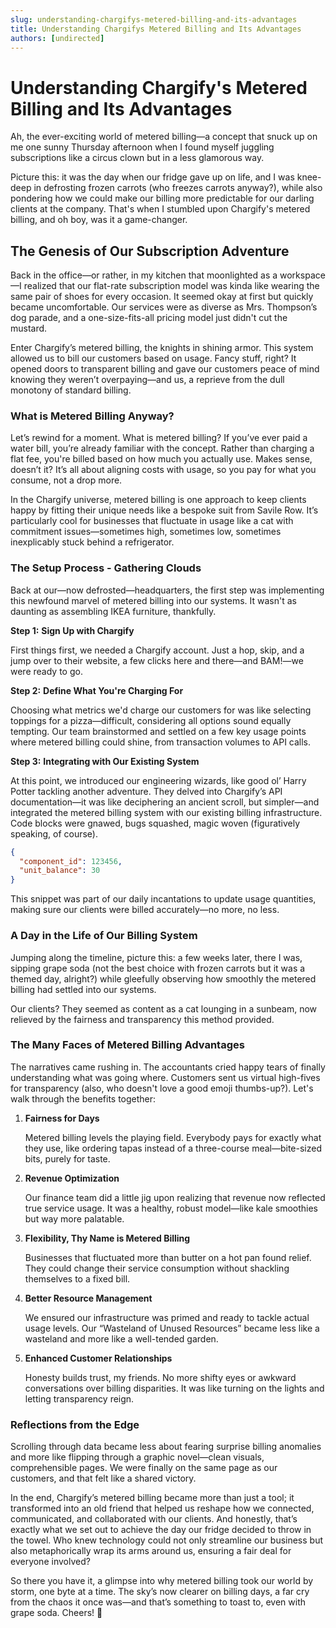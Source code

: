 ```yaml
---
slug: understanding-chargifys-metered-billing-and-its-advantages
title: Understanding Chargifys Metered Billing and Its Advantages
authors: [undirected]
---
```



# Understanding Chargify's Metered Billing and Its Advantages

Ah, the ever-exciting world of metered billing—a concept that snuck up on me one sunny Thursday afternoon when I found myself juggling subscriptions like a circus clown but in a less glamorous way.

Picture this: it was the day when our fridge gave up on life, and I was knee-deep in defrosting frozen carrots (who freezes carrots anyway?), while also pondering how we could make our billing more predictable for our darling clients at the company. That's when I stumbled upon Chargify's metered billing, and oh boy, was it a game-changer.

## The Genesis of Our Subscription Adventure

Back in the office—or rather, in my kitchen that moonlighted as a workspace—I realized that our flat-rate subscription model was kinda like wearing the same pair of shoes for every occasion. It seemed okay at first but quickly became uncomfortable. Our services were as diverse as Mrs. Thompson’s dog parade, and a one-size-fits-all pricing model just didn't cut the mustard. 

Enter Chargify’s metered billing, the knights in shining armor. This system allowed us to bill our customers based on usage. Fancy stuff, right? It opened doors to transparent billing and gave our customers peace of mind knowing they weren’t overpaying—and us, a reprieve from the dull monotony of standard billing.

### What is Metered Billing Anyway?

Let’s rewind for a moment. What is metered billing? If you’ve ever paid a water bill, you’re already familiar with the concept. Rather than charging a flat fee, you're billed based on how much you actually use. Makes sense, doesn’t it? It’s all about aligning costs with usage, so you pay for what you consume, not a drop more.

In the Chargify universe, metered billing is one approach to keep clients happy by fitting their unique needs like a bespoke suit from Savile Row. It’s particularly cool for businesses that fluctuate in usage like a cat with commitment issues—sometimes high, sometimes low, sometimes inexplicably stuck behind a refrigerator.

### The Setup Process - Gathering Clouds

Back at our—now defrosted—headquarters, the first step was implementing this newfound marvel of metered billing into our systems. It wasn't as daunting as assembling IKEA furniture, thankfully. 

**Step 1:** **Sign Up with Chargify**

First things first, we needed a Chargify account. Just a hop, skip, and a jump over to their website, a few clicks here and there—and BAM!—we were ready to go.

**Step 2:** **Define What You're Charging For**

Choosing what metrics we'd charge our customers for was like selecting toppings for a pizza—difficult, considering all options sound equally tempting. Our team brainstormed and settled on a few key usage points where metered billing could shine, from transaction volumes to API calls.

**Step 3:** **Integrating with Our Existing System**

At this point, we introduced our engineering wizards, like good ol’ Harry Potter tackling another adventure. They delved into Chargify’s API documentation—it was like deciphering an ancient scroll, but simpler—and integrated the metered billing system with our existing billing infrastructure. Code blocks were gnawed, bugs squashed, magic woven (figuratively speaking, of course).

```json
{
  "component_id": 123456,
  "unit_balance": 30
}
```

This snippet was part of our daily incantations to update usage quantities, making sure our clients were billed accurately—no more, no less.

### A Day in the Life of Our Billing System

Jumping along the timeline, picture this: a few weeks later, there I was, sipping grape soda (not the best choice with frozen carrots but it was a themed day, alright?) while gleefully observing how smoothly the metered billing had settled into our systems.

Our clients? They seemed as content as a cat lounging in a sunbeam, now relieved by the fairness and transparency this method provided.

### The Many Faces of Metered Billing Advantages

The narratives came rushing in. The accountants cried happy tears of finally understanding what was going where. Customers sent us virtual high-fives for transparency (also, who doesn't love a good emoji thumbs-up?). Let's walk through the benefits together:

1. **Fairness for Days**

   Metered billing levels the playing field. Everybody pays for exactly what they use, like ordering tapas instead of a three-course meal—bite-sized bits, purely for taste.

2. **Revenue Optimization**

   Our finance team did a little jig upon realizing that revenue now reflected true service usage. It was a healthy, robust model—like kale smoothies but way more palatable.

3. **Flexibility, Thy Name is Metered Billing**

   Businesses that fluctuated more than butter on a hot pan found relief. They could change their service consumption without shackling themselves to a fixed bill. 

4. **Better Resource Management**

   We ensured our infrastructure was primed and ready to tackle actual usage levels. Our “Wasteland of Unused Resources” became less like a wasteland and more like a well-tended garden.

5. **Enhanced Customer Relationships**

   Honesty builds trust, my friends. No more shifty eyes or awkward conversations over billing disparities. It was like turning on the lights and letting transparency reign.

### Reflections from the Edge

Scrolling through data became less about fearing surprise billing anomalies and more like flipping through a graphic novel—clean visuals, comprehensible pages. We were finally on the same page as our customers, and that felt like a shared victory.

In the end, Chargify’s metered billing became more than just a tool; it transformed into an old friend that helped us reshape how we connected, communicated, and collaborated with our clients. And honestly, that’s exactly what we set out to achieve the day our fridge decided to throw in the towel. Who knew technology could not only streamline our business but also metaphorically wrap its arms around us, ensuring a fair deal for everyone involved?

So there you have it, a glimpse into why metered billing took our world by storm, one byte at a time. The sky’s now clearer on billing days, a far cry from the chaos it once was—and that’s something to toast to, even with grape soda. Cheers! 🍇